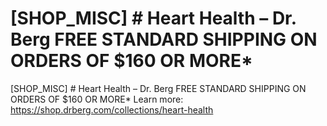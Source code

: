 # [SHOP_MISC] # Heart Health – Dr. Berg FREE STANDARD SHIPPING ON ORDERS OF $160 OR MORE\*

[SHOP_MISC] # Heart Health – Dr. Berg FREE STANDARD SHIPPING ON ORDERS OF $160 OR MORE\*
Learn more: https://shop.drberg.com/collections/heart-health
